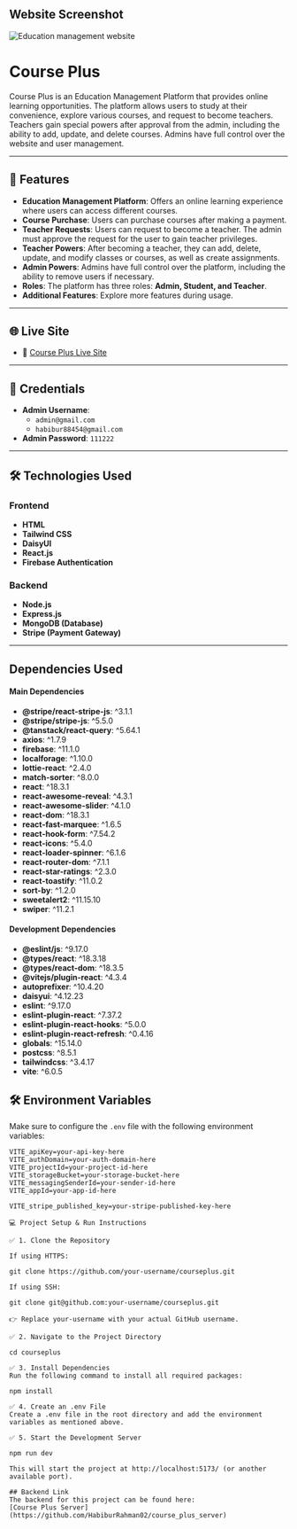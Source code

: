 ## Website Screenshot
![Education management website](https://i.ibb.co.com/6cstWQdK/course-web.jpg)
# Course Plus

Course Plus is an Education Management Platform that provides online learning opportunities. The platform allows users to study at their convenience, explore various courses, and request to become teachers. Teachers gain special powers after approval from the admin, including the ability to add, update, and delete courses. Admins have full control over the website and user management.

---

## 🚀 Features
- **Education Management Platform**: Offers an online learning experience where users can access different courses.
- **Course Purchase**: Users can purchase courses after making a payment.
- **Teacher Requests**: Users can request to become a teacher. The admin must approve the request for the user to gain teacher privileges.
- **Teacher Powers**: After becoming a teacher, they can add, delete, update, and modify classes or courses, as well as create assignments.
- **Admin Powers**: Admins have full control over the platform, including the ability to remove users if necessary.
- **Roles**: The platform has three roles: **Admin, Student, and Teacher**.
- **Additional Features**: Explore more features during usage.

---

## 🌐 Live Site
- 🔗 [Course Plus Live Site](https://courseplus-b5b5c.web.app)

---

## 🔑 Credentials
- **Admin Username**:  
  - `admin@gmail.com`
  - `habibur88454@gmail.com`
- **Admin Password**: `111222`

---

## 🛠️ Technologies Used
### **Frontend**
- **HTML**
- **Tailwind CSS**
- **DaisyUI**
- **React.js**
- **Firebase Authentication**

### **Backend**
- **Node.js**
- **Express.js**
- **MongoDB (Database)**
- **Stripe (Payment Gateway)**

---

<!-- dependencies -->
## Dependencies Used

#### **Main Dependencies**
- **@stripe/react-stripe-js**: ^3.1.1  
- **@stripe/stripe-js**: ^5.5.0  
- **@tanstack/react-query**: ^5.64.1  
- **axios**: ^1.7.9  
- **firebase**: ^11.1.0  
- **localforage**: ^1.10.0  
- **lottie-react**: ^2.4.0  
- **match-sorter**: ^8.0.0  
- **react**: ^18.3.1  
- **react-awesome-reveal**: ^4.3.1  
- **react-awesome-slider**: ^4.1.0  
- **react-dom**: ^18.3.1  
- **react-fast-marquee**: ^1.6.5  
- **react-hook-form**: ^7.54.2  
- **react-icons**: ^5.4.0  
- **react-loader-spinner**: ^6.1.6  
- **react-router-dom**: ^7.1.1  
- **react-star-ratings**: ^2.3.0  
- **react-toastify**: ^11.0.2  
- **sort-by**: ^1.2.0  
- **sweetalert2**: ^11.15.10  
- **swiper**: ^11.2.1  

#### **Development Dependencies**
- **@eslint/js**: ^9.17.0  
- **@types/react**: ^18.3.18  
- **@types/react-dom**: ^18.3.5  
- **@vitejs/plugin-react**: ^4.3.4  
- **autoprefixer**: ^10.4.20  
- **daisyui**: ^4.12.23  
- **eslint**: ^9.17.0  
- **eslint-plugin-react**: ^7.37.2  
- **eslint-plugin-react-hooks**: ^5.0.0  
- **eslint-plugin-react-refresh**: ^0.4.16  
- **globals**: ^15.14.0  
- **postcss**: ^8.5.1  
- **tailwindcss**: ^3.4.17  
- **vite**: ^6.0.5  


## 🛠️ Environment Variables

Make sure to configure the `.env` file with the following environment variables:

```env
VITE_apiKey=your-api-key-here
VITE_authDomain=your-auth-domain-here
VITE_projectId=your-project-id-here
VITE_storageBucket=your-storage-bucket-here
VITE_messagingSenderId=your-sender-id-here
VITE_appId=your-app-id-here

VITE_stripe_published_key=your-stripe-published-key-here

💻 Project Setup & Run Instructions

✅ 1. Clone the Repository

If using HTTPS:

git clone https://github.com/your-username/courseplus.git

If using SSH:

git clone git@github.com:your-username/courseplus.git

👉 Replace your-username with your actual GitHub username.

✅ 2. Navigate to the Project Directory

cd courseplus

✅ 3. Install Dependencies
Run the following command to install all required packages:

npm install

✅ 4. Create an .env File
Create a .env file in the root directory and add the environment variables as mentioned above.

✅ 5. Start the Development Server

npm run dev

This will start the project at http://localhost:5173/ (or another available port).

## Backend Link
The backend for this project can be found here:  
[Course Plus Server](https://github.com/HabiburRahman02/course_plus_server)

